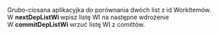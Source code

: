 Grubo-ciosana aplikacyjka do porównania dwóch list z id WorkItemów.  
W <b> nextDepListWi </b> wpisz listę WI na następne wdrożenie  
W <b> commitDepListWi </b> wrzuć listę WI z comittów.
